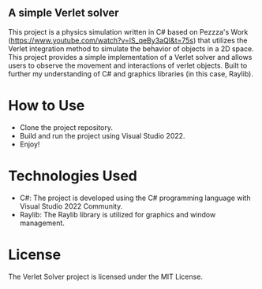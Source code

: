 ## A simple Verlet solver

This project is a physics simulation written in C# based on Pezzza's Work (https://www.youtube.com/watch?v=lS_qeBy3aQI&t=75s) that utilizes the Verlet integration method to simulate the behavior of objects in a 2D space. This project provides a simple implementation of a Verlet solver and allows users to observe the movement and interactions of verlet objects.
Built to further my understanding of C# and graphics libraries (in this case, Raylib).

# How to Use

- Clone the project repository.
- Build and run the project using Visual Studio 2022.
- Enjoy!

# Technologies Used

- C#: The project is developed using the C# programming language with Visual Studio 2022 Community.
- Raylib: The Raylib library is utilized for graphics and window management.

# License

The Verlet Solver project is licensed under the MIT License.
